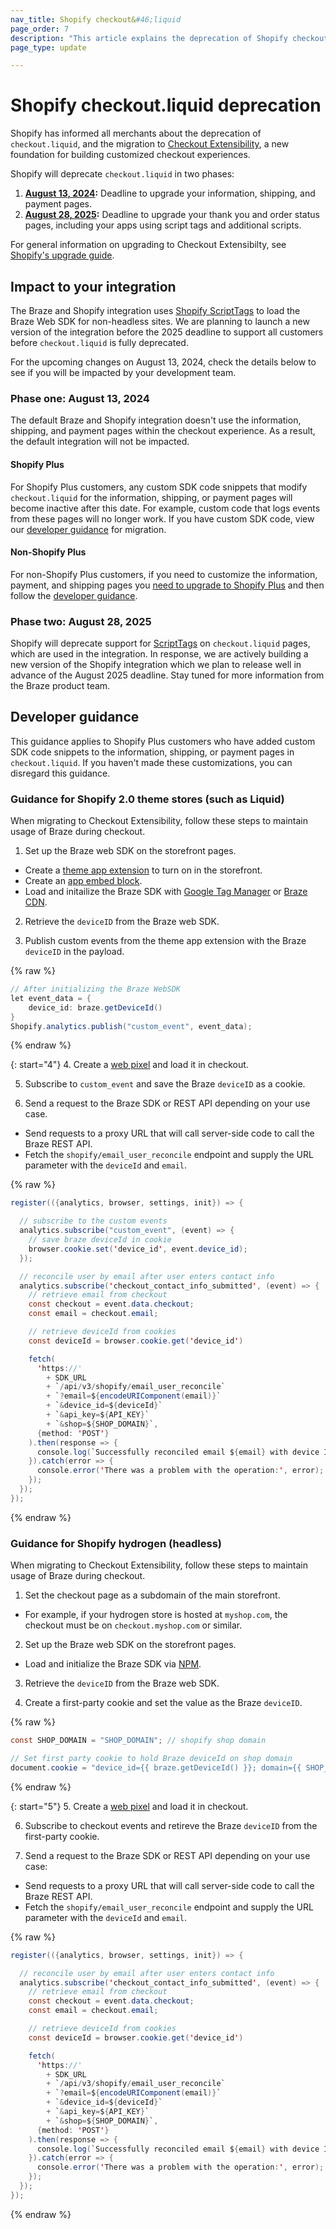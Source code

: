 ```yaml
---
nav_title: Shopify checkout&#46;liquid
page_order: 7
description: "This article explains the deprecation of Shopify checkout&#46;liquid, including the impact to your Shopify integration and guidance for developers."
page_type: update

---
```


# Shopify checkout&#46;liquid deprecation

Shopify has informed all merchants about the deprecation of `checkout.liquid`, and the migration to [Checkout Extensibility](https://www.shopify.com/enterprise/blog/checkout-extensibility-winter-editions), a new foundation for building customized checkout experiences. 

Shopify will deprecate `checkout.liquid` in two phases:

1. **[August 13, 2024](#phase-one-august-13-2024):** Deadline to upgrade your information, shipping, and payment pages.
2. **[August 28, 2025](#phase-two-august-28-2025):** Deadline to upgrade your thank you and order status pages, including your apps using script tags and additional scripts.

For general information on upgrading to Checkout Extensibilty, see [Shopify's upgrade guide](https://help.shopify.com/en/manual/checkout-settings/customize-checkout-configurations/checkout-extensibility).

## Impact to your integration

The Braze and Shopify integration uses [Shopify ScriptTags](https://shopify.dev/docs/apps/build/online-store/script-tag-legacy) to load the Braze Web SDK for non-headless sites. We are planning to launch a new version of the integration before the 2025 deadline to support all customers before `checkout.liquid` is fully deprecated. 

For the upcoming changes on August 13, 2024, check the details below to see if you will be impacted by your development team.

### Phase one: August 13, 2024

The default Braze and Shopify integration doesn't use the information, shipping, and payment pages within the checkout experience. As a result, the default integration will not be impacted. 

#### Shopify Plus

For Shopify Plus customers, any custom SDK code snippets that modify `checkout.liquid` for the information, shipping, or payment pages will become inactive after this date. For example, custom code that logs events from these pages will no longer work. If you have custom SDK code, view our [developer guidance](#developer-guidance) for migration.

#### Non-Shopify Plus

For non-Shopify Plus customers, if you need to customize the information, payment, and shipping pages you [need to upgrade to Shopify Plus](https://help.shopify.com/en/manual/checkout-settings/customize-checkout-configurations/checkout-extensibility#eligibility) and then follow the [developer guidance](#developer-guidance).

### Phase two: August 28, 2025

Shopify will deprecate support for [ScriptTags](https://shopify.dev/docs/apps/build/online-store/script-tag-legacy) on `checkout.liquid` pages, which are used in the integration. In response, we are actively building a new version of the Shopify integration which we plan to release well in advance of the August 2025 deadline. Stay tuned for more information from the Braze product team. 

## Developer guidance

This guidance applies to Shopify Plus customers who have added custom SDK code snippets to the information, shipping, or payment pages in `checkout.liquid`. If you haven't made these customizations, you can disregard this guidance.

### Guidance for Shopify 2.0 theme stores (such as Liquid)

When migrating to Checkout Extensibility, follow these steps to maintain usage of Braze during checkout.

1. Set up the Braze web SDK on the storefront pages.
  - Create a [theme app extension](https://shopify.dev/docs/apps/build/online-store/theme-app-extensions) to turn on in the storefront.
  - Create an [app embed block](https://shopify.dev/docs/apps/build/online-store/theme-app-extensions/configuration#app-embed-blocks).
  - Load and initailize the Braze SDK with [Google Tag Manager]({{site.baseurl}}/developer_guide/platform_integration_guides/web/initial_sdk_setup/?tab=google%20tag%20manager) or [Braze CDN]({{site.baseurl}}/developer_guide/platform_integration_guides/web/initial_sdk_setup/?tab=braze%20cdn).

2. Retrieve the `deviceID` from the Braze web SDK.

3. Publish custom events from the theme app extension with the Braze `deviceID` in the payload.

{% raw %}
```java
// After initializing the Braze WebSDK
let event_data = {
	device_id: braze.getDeviceId()
}
Shopify.analytics.publish("custom_event", event_data);
```
{% endraw %}

{: start="4"}
4. Create a [web pixel](https://shopify.dev/docs/apps/build/marketing-analytics/build-web-pixels) and load it in checkout.

5. Subscribe to `custom_event` and save the Braze `deviceID` as a cookie.

6. Send a request to the Braze SDK or REST API depending on your use case.
  - Send requests to a proxy URL that will call server-side code to call the Braze REST API.
  - Fetch the `shopify/email_user_reconcile` endpoint and supply the URL parameter with the `deviceId` and `email`.

{% raw %}
```java
register(({analytics, browser, settings, init}) => {

  // subscribe to the custom events
  analytics.subscribe("custom_event", (event) => {
    // save braze deviceId in cookie
    browser.cookie.set('device_id', event.device_id);
  });

  // reconcile user by email after user enters contact info
  analytics.subscribe('checkout_contact_info_submitted', (event) => {
    // retrieve email from checkout
    const checkout = event.data.checkout;
    const email = checkout.email;

    // retrieve deviceId from cookies
    const deviceId = browser.cookie.get('device_id')

    fetch(
      'https://'
        + SDK_URL
        + `/api/v3/shopify/email_user_reconcile`
        + `?email=${encodeURIComponent(email)}`
        + `&device_id=${deviceId}`
        + `&api_key=${API_KEY}`
        + `&shop=${SHOP_DOMAIN}`,
      {method: 'POST'}
    ).then(response => {
      console.log(`Successfully reconciled email ${email} with device ID ${deviceId}`);
    }).catch(error => {
      console.error('There was a problem with the operation:', error);
    });
  });
});
```
{% endraw %}

### Guidance for Shopify hydrogen (headless) 

When migrating to Checkout Extensibility, follow these steps to maintain usage of Braze during checkout.

1. Set the checkout page as a subdomain of the main storefront.
  - For example, if your hydrogen store is hosted at `myshop.com`, the checkout must be on `checkout.myshop.com` or similar.

2. Set up the Braze web SDK on the storefront pages.
  - Load and initialize the Braze SDK via [NPM]({{site.baseurl}}/developer_guide/platform_integration_guides/web/initial_sdk_setup/#step-1-install-the-braze-library).

3. Retrieve the `deviceID` from the Braze web SDK.

4. Create a first-party cookie and set the value as the Braze `deviceID`.

{% raw %}
```java
const SHOP_DOMAIN = "SHOP_DOMAIN"; // shopify shop domain

// Set first party cookie to hold Braze deviceId on shop domain
document.cookie = "device_id={{ braze.getDeviceId() }}; domain={{ SHOP_DOMAIN }}; path=/";
```
{% endraw %}

{: start="5"}
5. Create a [web pixel](https://shopify.dev/docs/apps/marketing/pixels/getting-started) and load it in checkout.

6. Subscribe to checkout events and retireve the Braze `deviceID` from the first-party cookie.

7. Send a request to the Braze SDK or REST API depending on your use case:
  - Send requests to a proxy URL that will call server-side code to call the Braze REST API.
  - Fetch the `shopify/email_user_reconcile` endpoint and supply the URL parameter with the `deviceId` and `email`.

{% raw %}
```java
register(({analytics, browser, settings, init}) => {

  // reconcile user by email after user enters contact info
  analytics.subscribe('checkout_contact_info_submitted', (event) => {
    // retrieve email from checkout
    const checkout = event.data.checkout;
    const email = checkout.email;

    // retrieve deviceId from cookies
    const deviceId = browser.cookie.get('device_id')

    fetch(
      'https://'
        + SDK_URL
        + `/api/v3/shopify/email_user_reconcile`
        + `?email=${encodeURIComponent(email)}`
        + `&device_id=${deviceId}`
        + `&api_key=${API_KEY}`
        + `&shop=${SHOP_DOMAIN}`,
      {method: 'POST'}
    ).then(response => {
      console.log(`Successfully reconciled email ${email} with device ID ${deviceId}`);
    }).catch(error => {
      console.error('There was a problem with the operation:', error);
    });
  });
});
```
{% endraw %}
